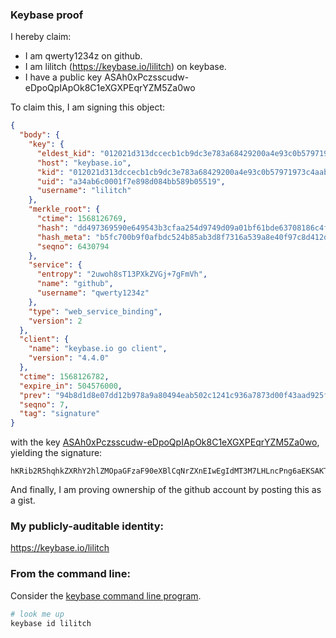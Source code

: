 ### Keybase proof

I hereby claim:

  * I am qwerty1234z on github.
  * I am lilitch (https://keybase.io/lilitch) on keybase.
  * I have a public key ASAh0xPczsscudw-eDpoQpIApOk8C1eXGXPEqrYZM5Za0wo

To claim this, I am signing this object:

```json
{
  "body": {
    "key": {
      "eldest_kid": "012021d313dccecb1cb9dc3e783a68429200a4e93c0b57971973c4aab61933965ad30a",
      "host": "keybase.io",
      "kid": "012021d313dccecb1cb9dc3e783a68429200a4e93c0b57971973c4aab61933965ad30a",
      "uid": "a34ab6c0001f7e898d084bb589b05519",
      "username": "lilitch"
    },
    "merkle_root": {
      "ctime": 1568126769,
      "hash": "dd497369590e649543b3cfaa254d9749d09a01bf61bde63708186c4fceaa36452e20c3adfab63904be2b82d578f7653b2b011981e40f201a75d675ffec64d314",
      "hash_meta": "b5fc700b9f0afbdc524b85ab3d8f7316a539a8e40f97c8d412d25078ed291ef7",
      "seqno": 6430794
    },
    "service": {
      "entropy": "2uwoh8sT13PXkZVGj+7gFmVh",
      "name": "github",
      "username": "qwerty1234z"
    },
    "type": "web_service_binding",
    "version": 2
  },
  "client": {
    "name": "keybase.io go client",
    "version": "4.4.0"
  },
  "ctime": 1568126782,
  "expire_in": 504576000,
  "prev": "94b8d1d8e07dd12b978a9a80494eab502c1241c936a7873d00f43aad925fd2da",
  "seqno": 7,
  "tag": "signature"
}
```

with the key [ASAh0xPczsscudw-eDpoQpIApOk8C1eXGXPEqrYZM5Za0wo](https://keybase.io/lilitch), yielding the signature:

```
hKRib2R5hqhkZXRhY2hlZMOpaGFzaF90eXBlCqNrZXnEIwEgIdMT3M7LHLncPng6aEKSAKTpPAtXlxlzxKq2GTOWWtMKp3BheWxvYWTESpcCB8QglLjR2OB90SuXipqASU6rUCwSQck2p4c9APQ6rZJf0trEIGNwVl9N7QGBSW3jqPO5YmYbG78m9mkciG5CfZxJtatZAgHCo3NpZ8RAkvomO4zJN2lgi1Cf7fdd7X/mn8acGYCWX0+AAKtunxPDMCRUpji/DtJ3Q519jBYG8agXVovQheSxWKlUlY3XBqhzaWdfdHlwZSCkaGFzaIKkdHlwZQildmFsdWXEIIQPf3F6SADy3vu2KhQVq5dQzPIK8wVF3pV1AYh7d1fMo3RhZ80CAqd2ZXJzaW9uAQ==

```

And finally, I am proving ownership of the github account by posting this as a gist.

### My publicly-auditable identity:

https://keybase.io/lilitch

### From the command line:

Consider the [keybase command line program](https://keybase.io/download).

```bash
# look me up
keybase id lilitch
```
